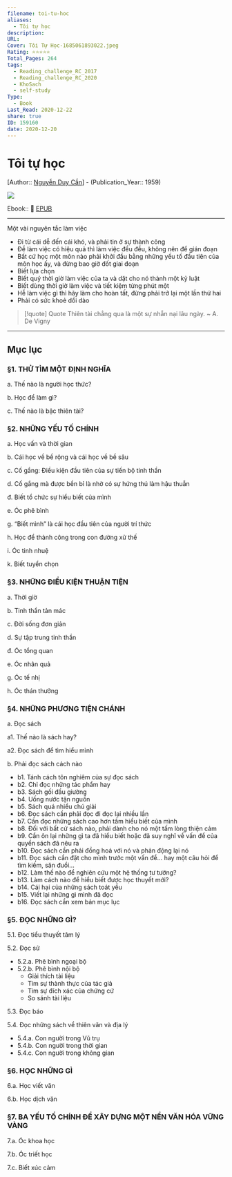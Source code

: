 ```yaml
---
filename: toi-tu-hoc
aliases:
  - Tôi tự học
description: 
URL: 
Cover: Tôi Tự Học-1685061893022.jpeg
Rating: ⭐⭐⭐⭐⭐
Total_Pages: 264
tags:
  - Reading_challenge_RC_2017
  - Reading_challenge_RC_2020
  - KhoSach
  - self-study
Type:
  - Book
Last_Read: 2020-12-22
share: true
ID: 159160
date: 2020-12-20
---
```


# Tôi tự học
[Author:: [Nguyễn Duy Cần](../../Nguy%E1%BB%85n%20Duy%20C%E1%BA%A7n.md)] - (Publication_Year:: 1959)

![](https://i.imgur.com/NMSl98s.jpg)

Ebook:: 📘 [EPUB](https://onedrive.live.com/download?resid=E92BC60129512289%21138&authkey=!AB0rPU2Me_RLkG4)

---

Một vài nguyên tắc làm việc
- Đi từ cái dễ đến cái khó, và phải tin ở sự thành công
- Đề làm việc có hiệu quả thì làm việc đều đều, không nên để gián đoạn
- Bất cứ học một môn nào phải khởi đầu bằng những yếu tố đầu tiên của môn học ấy, và đừng bao giờ đốt giai đoạn
- Biết lựa chọn
- Biết quý thời giờ làm việc của ta và dặt cho nó thành một kỷ luật
- Biết dùng thời giờ làm việc và tiết kiệm từng phút một
- Hễ làm việc gì thì hãy làm cho hoàn tất, đừng phải trở lại một lần thứ hai
- Phải có sức khoẻ dồi dào

> [!quote] Quote
> Thiên tài chẳng qua là một sự nhẫn nại lâu ngày. ~ A. De Vigny

---
## Mục lục

### §1. THỬ TÌM MỘT ĐỊNH NGHĨA

a. Thế nào là người học thức?

b. Học để làm gì?

c. Thế nào là bậc thiên tài?

### §2. NHỮNG YẾU TỐ CHÍNH

a. Học vấn và thời gian

b. Cái học về bề rộng và cái học về bề sâu

c. Cố gắng: Điều kiện đầu tiên của sự tiến bộ tinh thần

d. Cố gắng mà được bền bỉ là nhờ có sự hứng thú làm hậu thuẫn

đ. Biết tổ chức sự hiểu biết của mình

e. Óc phê bình

g. “Biết mình” là cái học đầu tiên của người trí thức

h. Học để thành công trong con đường xử thế

i. Óc tinh nhuệ

k. Biết tuyển chọn

### §3. NHỮNG ĐIỀU KIỆN THUẬN TIỆN

a. Thời giờ

b. Tinh thần tản mác

c. Đời sống đơn giản

d. Sự tập trung tinh thần

đ. Óc tổng quan

e. Óc nhân quả

g. Óc tế nhị

h. Óc thán thưởng

### §4. NHỮNG PHƯƠNG TIỆN CHÁNH

a. Đọc sách

a1. Thế nào là sách hay?

a2. Đọc sách để tìm hiểu mình

b. Phải đọc sách cách nào

- b1. Tánh cách tôn nghiêm của sự đọc sách
- b2. Chỉ đọc những tác phẩm hay
- b3. Sách gối đầu giường
- b4. Uống nước tận nguồn
- b5. Sách quá nhiều chú giải
- b6. Đọc sách cần phải đọc đi đọc lại nhiều lần
- b7. Cần đọc những sách cao hơn tầm hiểu biết của mình
- b8. Đối với bất cứ sách nào, phải dành cho nó một tấm lòng thiện cảm
- b9. Cần ôn lại những gì ta đã hiểu biết hoặc đã suy nghĩ về vấn đề của quyển sách đã nêu ra
- b10. Đọc sách cần phải đồng hoá với nó và phản động lại nó
- b11. Đọc sách cần đặt cho mình trước một vấn đề… hay một câu hỏi để tìm kiếm, săn đuổi…
- b12. Làm thế nào để nghiên cứu một hệ thống tư tưởng?
- b13. Làm cách nào để hiểu biết được học thuyết mới?
- b14. Cái hại của những sách toát yếu
- b15. Viết lại những gì mình đã đọc
- b16. Đọc sách cần xem bản mục lục

### §5. ĐỌC NHỮNG GÌ?

5.1. Đọc tiểu thuyết tâm lý

5.2. Đọc sử

- 5.2.a. Phê bình ngoại bộ
- 5.2.b. Phê bình nội bộ
	- Giải thích tài liệu
	- Tìm sự thành thực của tác giả
	- Tìm sự đích xác của chứng cứ
	- So sánh tài liệu

5.3. Đọc báo

5.4. Đọc những sách về thiên văn và địa lý

- 5.4.a. Con người trong Vũ trụ
- 5.4.b. Con người trong thời gian
- 5.4.c. Con người trong không gian

### §6. HỌC NHỮNG GÌ

6.a. Học viết văn

6.b. Học dịch văn

### §7. BA YẾU TỐ CHÍNH ĐỂ XÂY DỰNG MỘT NỀN VĂN HÓA VỮNG VÀNG

7.a. Óc khoa học

7.b. Óc triết học

7.c. Biết xúc cảm